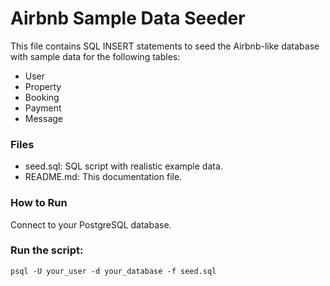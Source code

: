 # Airbnb Sample Data Seeder
This file contains SQL INSERT statements to seed the Airbnb-like database with sample data for the following tables:

- User
- Property
- Booking
- Payment
- Message
### Files
- seed.sql: SQL script with realistic example data.
- README.md: This documentation file.
### How to Run
Connect to your PostgreSQL database.
### Run the script:
```psql -U your_user -d your_database -f seed.sql```
